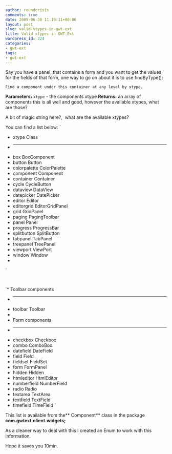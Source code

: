 ```yaml
---
author: roundcrisis
comments: true
date: 2009-06-30 11:19:11+00:00
layout: post
slug: valid-xtypes-in-gwt-ext
title: Valid xtypes in GWT-Ext
wordpress_id: 324
categories:
- gwt-ext
tags:
- gwt-ext
---
```


Say you have a panel, that contains a form and you want to get the values for the fields of that form, one way to go on about it is to use findByType():

    Find a component under this container at any level by xtype.
    

    

**Parameters:**
    `xtype` - the components xtype
**Returns:**
    an array of components
this is all well and good, however the available xtypes, what are those?

A bit of magic string here?,  what are the available xtypes?

You can find a list below:
`
* xtype            Class
* -------------    ------------------
* box              BoxComponent
* button           Button
* colorpalette     ColorPalette
* component        Component
* container        Container
* cycle            CycleButton
* dataview         DataView
* datepicker       DatePicker
* editor           Editor
* editorgrid       EditorGridPanel
* grid             GridPanel
* paging           PagingToolbar
* panel            Panel
* progress         ProgressBar
* splitbutton      SplitButton
* tabpanel         TabPanel
* treepanel        TreePanel
* viewport         ViewPort
* window           Window
*
`

` `

`* Toolbar components
* ---------------------------------------
* toolbar          Toolbar
*
* Form components
* ---------------------------------------
* checkbox         Checkbox
* combo            ComboBox
* datefield        DateField
* field            Field
* fieldset         FieldSet
* form             FormPanel
* hidden           Hidden
* htmleditor       HtmlEditor
* numberfield      NumberField
* radio            Radio
* textarea         TextArea
* textfield        TextField
* timefield        TimeField `

This list is available from the** Component** class in the package **com.gwtext.client.widgets;**

As a cleaner way to deal with this I created an Enum to work with this information.

Hope it saves you 10min.
